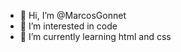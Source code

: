 - 👋 Hi, I’m @MarcosGonnet
- 👀 I’m interested in code 
- 🌱 I’m currently learning html and css


<!---
MarcosGonnet/MarcosGonnet is a ✨ special ✨ repository because its `README.md` (this file) appears on your GitHub profile.
You can click the Preview link to take a look at your changes.
--->

